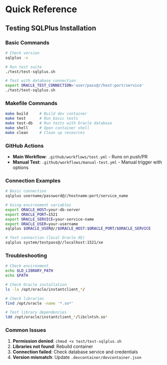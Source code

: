 # Quick Reference

## Testing SQLPlus Installation

### Basic Commands

```bash
# Check version
sqlplus -v

# Run test suite
./test/test-sqlplus.sh

# Test with database connection
export ORACLE_TEST_CONNECTION='user/pass@//host:port/service'
./test/test-sqlplus.sh
```

### Makefile Commands

```bash
make build     # Build dev container
make test      # Run basic tests
make test-db   # Run tests with Oracle database
make shell     # Open container shell
make clean     # Clean up resources
```

### GitHub Actions

- **Main Workflow**: `.github/workflows/test.yml` - Runs on push/PR
- **Manual Test**: `.github/workflows/manual-test.yml` - Manual trigger with options

### Connection Examples

```bash
# Basic connection
sqlplus username/password@//hostname:port/service_name

# Using environment variables
export ORACLE_HOST=your-db-server
export ORACLE_PORT=1521
export ORACLE_SERVICE=your-service-name
export ORACLE_USER=your-username
sqlplus $ORACLE_USER@//$ORACLE_HOST:$ORACLE_PORT/$ORACLE_SERVICE

# Test connection (local Oracle XE)
sqlplus system/testpass@//localhost:1521/xe
```

### Troubleshooting

```bash
# Check environment
echo $LD_LIBRARY_PATH
echo $PATH

# Check Oracle installation
ls -la /opt/oracle/instantclient_*/

# Check libraries
find /opt/oracle -name '*.so*'

# Test library dependencies
ldd /opt/oracle/instantclient_*/libclntsh.so*
```

### Common Issues

1. **Permission denied**: `chmod +x test/test-sqlplus.sh`
2. **Libraries not found**: Rebuild container
3. **Connection failed**: Check database service and credentials
4. **Version mismatch**: Update `.devcontainer/devcontainer.json`
